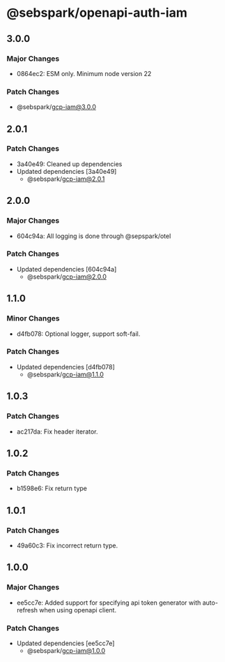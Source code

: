 # @sebspark/openapi-auth-iam

## 3.0.0

### Major Changes

- 0864ec2: ESM only. Minimum node version 22

### Patch Changes

- @sebspark/gcp-iam@3.0.0

## 2.0.1

### Patch Changes

- 3a40e49: Cleaned up dependencies
- Updated dependencies [3a40e49]
  - @sebspark/gcp-iam@2.0.1

## 2.0.0

### Major Changes

- 604c94a: All logging is done through @sepspark/otel

### Patch Changes

- Updated dependencies [604c94a]
  - @sebspark/gcp-iam@2.0.0

## 1.1.0

### Minor Changes

- d4fb078: Optional logger, support soft-fail.

### Patch Changes

- Updated dependencies [d4fb078]
  - @sebspark/gcp-iam@1.1.0

## 1.0.3

### Patch Changes

- ac217da: Fix header iterator.

## 1.0.2

### Patch Changes

- b1598e6: Fix return type

## 1.0.1

### Patch Changes

- 49a60c3: Fix incorrect return type.

## 1.0.0

### Major Changes

- ee5cc7e: Added support for specifying api token generator with auto-refresh when using openapi client.

### Patch Changes

- Updated dependencies [ee5cc7e]
  - @sebspark/gcp-iam@1.0.0
